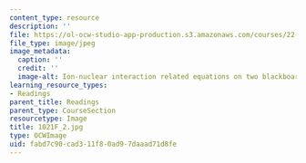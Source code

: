 ```yaml
---
content_type: resource
description: ''
file: https://ol-ocw-studio-app-production.s3.amazonaws.com/courses/22-01-introduction-to-nuclear-engineering-and-ionizing-radiation-fall-2016/fabd7c90cad311f80ad97daaad71d8fe_1021F_2.jpg
file_type: image/jpeg
image_metadata:
  caption: ''
  credit: ''
  image-alt: Ion-nuclear interaction related equations on two blackboards.
learning_resource_types:
- Readings
parent_title: Readings
parent_type: CourseSection
resourcetype: Image
title: 1021F_2.jpg
type: OCWImage
uid: fabd7c90-cad3-11f8-0ad9-7daaad71d8fe
---
```

